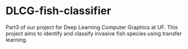 # DLCG-fish-classifier
Part3 of our project for Deep Learning Computer Graphics at UF. This project aims to identify and classify invasive fish species using transfer learning.
